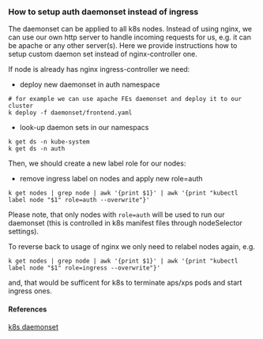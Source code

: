### How to setup auth daemonset instead of ingress
The daemonset can be applied to all k8s nodes. Instead of using nginx,
we can use our own http server to handle incoming requests for us, e.g.
it can be apache or any other server(s). Here we provide instructions
how to setup custom daemon set instead of nginx-controller one.

If node is already has nginx ingress-controller we need:
- deploy new daemonset in auth namespace
```
# for example we can use apache FEs daemonset and deploy it to our cluster
k deploy -f daemonset/frontend.yaml
```

- look-up daemon sets in our namespacs
```
k get ds -n kube-system
k get ds -n auth
```

Then, we should create a new label role for our nodes:
- remove ingress label on nodes and apply new role=auth
```
k get nodes | grep node | awk '{print $1}' | awk '{print "kubectl label node "$1" role=auth --overwrite"}'
```
Please note, that only nodes with `role=auth` will be used to run our
daemonset (this is controlled in k8s manifest files through nodeSelector
settings).

To reverse back to usage of nginx we only need to relabel nodes again, e.g.
```
k get nodes | grep node | awk '{print $1}' | awk '{print "kubectl label node "$1" role=ingress --overwrite"}'
```
and, that would be sufficent for k8s to terminate aps/xps pods and start
ingress ones.

#### References
[k8s daemonset](https://kubernetes.io/docs/concepts/workloads/controllers/daemonset/)
